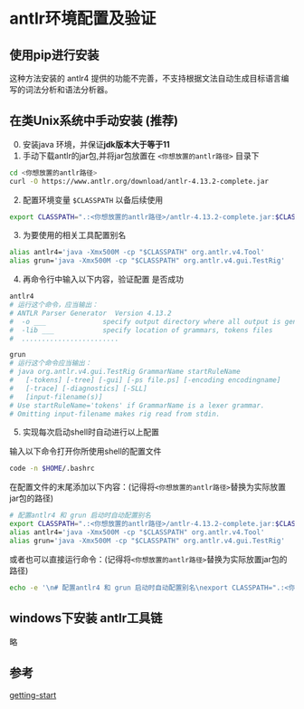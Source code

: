 # antlr环境配置及验证

## 使用pip进行安装
这种方法安装的 antlr4 提供的功能不完善，不支持根据文法自动生成目标语言编写的词法分析和语法分析器。

## 在类Unix系统中手动安装 (推荐)

0. 安装java 环境，并保证**jdk版本大于等于11**
1. 手动下载antlr的jar包,并将jar包放置在 `<你想放置的antlr路径>` 目录下
```bash
cd <你想放置的antlr路径>
curl -O https://www.antlr.org/download/antlr-4.13.2-complete.jar
```

2. 配置环境变量 `$CLASSPATH` 以备后续使用
```zsh
export CLASSPATH=".:<你想放置的antlr路径>/antlr-4.13.2-complete.jar:$CLASSPATH"

```
3. 为要使用的相关工具配置别名
```zsh
alias antlr4='java -Xmx500M -cp "$CLASSPATH" org.antlr.v4.Tool'
alias grun='java -Xmx500M -cp "$CLASSPATH" org.antlr.v4.gui.TestRig'
```

4. 再命令行中输入以下内容，验证配置 是否成功
```zsh
antlr4 
# 运行这个命令，应当输出：
# ANTLR Parser Generator  Version 4.13.2
#  -o ___              specify output directory where all output is generated
#  -lib ___            specify location of grammars, tokens files
#  ........................
```
```zsh
grun
# 运行这个命令应当输出：
# java org.antlr.v4.gui.TestRig GrammarName startRuleName
#   [-tokens] [-tree] [-gui] [-ps file.ps] [-encoding encodingname]
#   [-trace] [-diagnostics] [-SLL]
#   [input-filename(s)]
# Use startRuleName='tokens' if GrammarName is a lexer grammar.
# Omitting input-filename makes rig read from stdin.

```

5. 实现每次启动shell时自动进行以上配置

输入以下命令打开你所使用shell的配置文件
```zsh 
code -n $HOME/.bashrc
```

在配置文件的末尾添加以下内容：(记得将`<你想放置的antlr路径>`替换为实际放置jar包的路径)
```bash
# 配置antlr4 和 grun 启动时自动配置别名
export CLASSPATH=".:<你想放置的antlr路径>/antlr-4.13.2-complete.jar:$CLASSPATH"
alias antlr4='java -Xmx500M -cp "$CLASSPATH" org.antlr.v4.Tool'
alias grun='java -Xmx500M -cp "$CLASSPATH" org.antlr.v4.gui.TestRig'
```

或者也可以直接运行命令：(记得将`<你想放置的antlr路径>`替换为实际放置jar包的路径)
```bash
echo -e '\n# 配置antlr4 和 grun 启动时自动配置别名\nexport CLASSPATH=".:<你想放置的antlr路径>/antlr-4.13.2-complete.jar:$CLASSPATH"\nalias antlr4='"'"'java -Xmx500M -cp "$CLASSPATH" org.antlr.v4.Tool'"'"'\nalias grun='"'"'java -Xmx500M -cp "$CLASSPATH" org.antlr.v4.gui.TestRig'"'"'' >> ~/.bashrc
```

## windows下安装 antlr工具链
略

## 参考
[getting-start][1]


[1]: https://github.com/antlr/antlr4/blob/master/doc/getting-started.md  